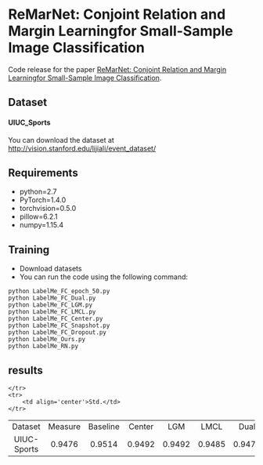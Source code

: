 # ReMarNet: Conjoint Relation and Margin Learningfor Small-Sample Image Classification
Code release for the paper [ReMarNet: Conjoint Relation and Margin Learningfor Small-Sample Image Classification](#).

## Dataset
#### UIUC_Sports
You can download the dataset  at http://vision.stanford.edu/lijiali/event_dataset/


## Requirements
* python=2.7
* PyTorch=1.4.0
* torchvision=0.5.0
* pillow=6.2.1
* numpy=1.15.4

## Training
* Download datasets
* You can run the code using the following command:
```
python LabelMe_FC_epoch_50.py
python LabelMe_FC_Dual.py
python LabelMe_FC_LGM.py
python LabelMe_FC_LMCL.py
python LabelMe_FC_Center.py
python LabelMe_FC_Snapshot.py
python LabelMe_FC_Dropout.py
python LabelMe_Ours.py
python LabelMe_RN.py
```
## results
<table>
    <tr>
        <td colspan="1" align='center'>Dataset</td>
        <td colspan="1" align='center'>Measure</td>
        <td colspan="1" align='center'>Baseline</td>
        <td colspan="1" align='center'>Center</td>
        <td colspan="1" align='center'>LGM</td>
        <td colspan="1" align='center'>LMCL</td>
        <td colspan="1" align='center'>Dual</td>
        <td colspan="1" align='center'>Dropout</td>
        <td colspan="1" align='center'>Snapshot</td>
        <td colspan="1" align='center'>Ours</td>
    </tr>
     <tr>
        <td rowspan="2" align='center'>UIUC-Sports</td>    
        <td align='center'>0.9476</td>  
        <td align='center'>0.9514 </td>
        <td align='center'>0.9492</td>
        <td align='center'>0.9492</td>
        <td align='center'>0.9485</td>
        <td align='center'>0.9472</td>
        <td align='center'>0.9437</td>
        <td align='center'>0.9581</td>

    </tr>
    <tr>
        <td align='center'>Std.</td>  
    </tr>





</table>


